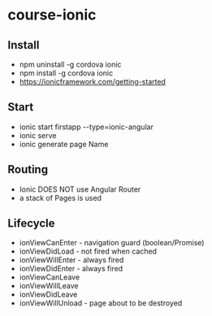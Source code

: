# course-ionic

## Install

- npm uninstall -g cordova ionic
- npm install -g cordova ionic
- https://ionicframework.com/getting-started

## Start

- ionic start firstapp --type=ionic-angular
- ionic serve
- ionic generate page Name

## Routing

- Ionic DOES NOT use Angular Router
- a stack of Pages is used

## Lifecycle

- ionViewCanEnter - navigation guard (boolean/Promise) 
- ionViewDidLoad - not fired when cached
- ionViewWillEnter - always fired
- ionViewDidEnter - always fired
- ionViewCanLeave
- ionViewWillLeave 
- ionViewDidLeave 
- ionViewWillUnload - page about to be destroyed 